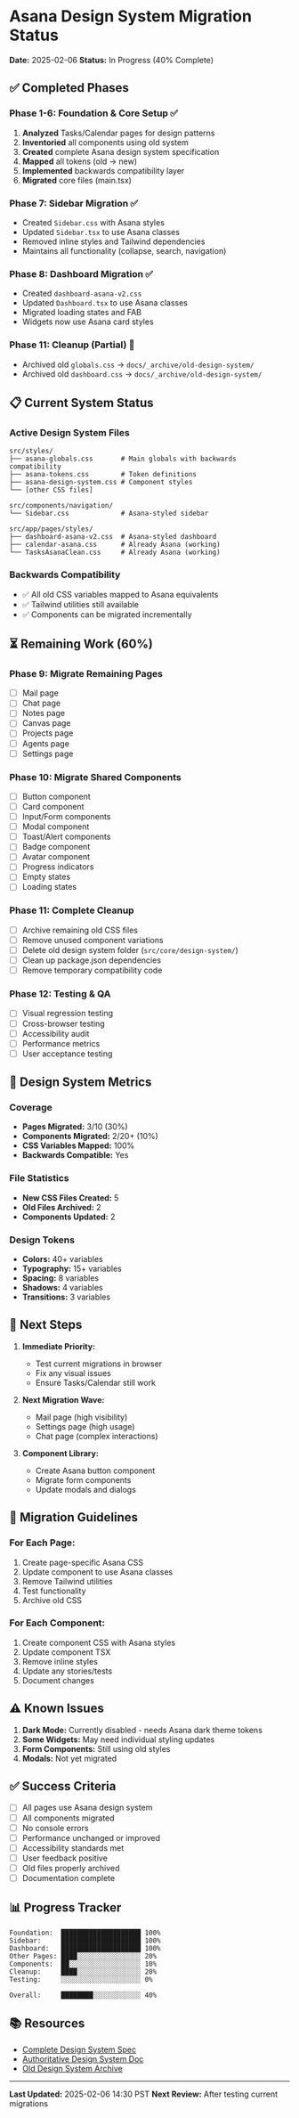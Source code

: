 # Asana Design System Migration Status
**Date:** 2025-02-06
**Status:** In Progress (40% Complete)

## ✅ Completed Phases

### Phase 1-6: Foundation & Core Setup ✅
1. **Analyzed** Tasks/Calendar pages for design patterns
2. **Inventoried** all components using old system
3. **Created** complete Asana design system specification
4. **Mapped** all tokens (old → new)
5. **Implemented** backwards compatibility layer
6. **Migrated** core files (main.tsx)

### Phase 7: Sidebar Migration ✅
- Created `Sidebar.css` with Asana styles
- Updated `Sidebar.tsx` to use Asana classes
- Removed inline styles and Tailwind dependencies
- Maintains all functionality (collapse, search, navigation)

### Phase 8: Dashboard Migration ✅
- Created `dashboard-asana-v2.css`
- Updated `Dashboard.tsx` to use Asana classes
- Migrated loading states and FAB
- Widgets now use Asana card styles

### Phase 11: Cleanup (Partial) 🔄
- Archived old `globals.css` → `docs/_archive/old-design-system/`
- Archived old `dashboard.css` → `docs/_archive/old-design-system/`

## 📋 Current System Status

### Active Design System Files
```
src/styles/
├── asana-globals.css       # Main globals with backwards compatibility
├── asana-tokens.css        # Token definitions
├── asana-design-system.css # Component styles
└── [other CSS files]

src/components/navigation/
└── Sidebar.css             # Asana-styled sidebar

src/app/pages/styles/
├── dashboard-asana-v2.css  # Asana-styled dashboard
├── calendar-asana.css      # Already Asana (working)
└── TasksAsanaClean.css     # Already Asana (working)
```

### Backwards Compatibility
- ✅ All old CSS variables mapped to Asana equivalents
- ✅ Tailwind utilities still available
- ✅ Components can be migrated incrementally

## ⏳ Remaining Work (60%)

### Phase 9: Migrate Remaining Pages
- [ ] Mail page
- [ ] Chat page
- [ ] Notes page
- [ ] Canvas page
- [ ] Projects page
- [ ] Agents page
- [ ] Settings page

### Phase 10: Migrate Shared Components
- [ ] Button component
- [ ] Card component
- [ ] Input/Form components
- [ ] Modal component
- [ ] Toast/Alert components
- [ ] Badge component
- [ ] Avatar component
- [ ] Progress indicators
- [ ] Empty states
- [ ] Loading states

### Phase 11: Complete Cleanup
- [ ] Archive remaining old CSS files
- [ ] Remove unused component variations
- [ ] Delete old design system folder (`src/core/design-system/`)
- [ ] Clean up package.json dependencies
- [ ] Remove temporary compatibility code

### Phase 12: Testing & QA
- [ ] Visual regression testing
- [ ] Cross-browser testing
- [ ] Accessibility audit
- [ ] Performance metrics
- [ ] User acceptance testing

## 🎯 Design System Metrics

### Coverage
- **Pages Migrated:** 3/10 (30%)
- **Components Migrated:** 2/20+ (10%)
- **CSS Variables Mapped:** 100%
- **Backwards Compatible:** Yes

### File Statistics
- **New CSS Files Created:** 5
- **Old Files Archived:** 2
- **Components Updated:** 2

### Design Tokens
- **Colors:** 40+ variables
- **Typography:** 15+ variables
- **Spacing:** 8 variables
- **Shadows:** 4 variables
- **Transitions:** 3 variables

## 🚀 Next Steps

1. **Immediate Priority:**
   - Test current migrations in browser
   - Fix any visual issues
   - Ensure Tasks/Calendar still work

2. **Next Migration Wave:**
   - Mail page (high visibility)
   - Settings page (high usage)
   - Chat page (complex interactions)

3. **Component Library:**
   - Create Asana button component
   - Migrate form components
   - Update modals and dialogs

## 📝 Migration Guidelines

### For Each Page:
1. Create page-specific Asana CSS
2. Update component to use Asana classes
3. Remove Tailwind utilities
4. Test functionality
5. Archive old CSS

### For Each Component:
1. Create component CSS with Asana styles
2. Update component TSX
3. Remove inline styles
4. Update any stories/tests
5. Document changes

## ⚠️ Known Issues

1. **Dark Mode:** Currently disabled - needs Asana dark theme tokens
2. **Some Widgets:** May need individual styling updates
3. **Form Components:** Still using old styles
4. **Modals:** Not yet migrated

## ✅ Success Criteria

- [ ] All pages use Asana design system
- [ ] All components migrated
- [ ] No console errors
- [ ] Performance unchanged or improved
- [ ] Accessibility standards met
- [ ] User feedback positive
- [ ] Old files properly archived
- [ ] Documentation complete

## 📊 Progress Tracker

```
Foundation:  ████████████████████ 100%
Sidebar:     ████████████████████ 100%
Dashboard:   ████████████████████ 100%
Other Pages: ████░░░░░░░░░░░░░░░░ 20%
Components:  ██░░░░░░░░░░░░░░░░░░ 10%
Cleanup:     ████░░░░░░░░░░░░░░░░ 20%
Testing:     ░░░░░░░░░░░░░░░░░░░░ 0%

Overall:     ████████░░░░░░░░░░░░ 40%
```

## 📚 Resources

 - [Complete Design System Spec](../ASANA_DESIGN_SYSTEM_COMPLETE.md)
 - [Authoritative Design System Doc](../../DESIGN_SYSTEM.md)
- [Old Design System Archive](../../_archive/old-design-system/)

---

**Last Updated:** 2025-02-06 14:30 PST
**Next Review:** After testing current migrations